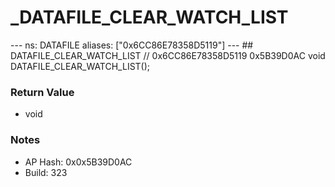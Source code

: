 # _DATAFILE_CLEAR_WATCH_LIST

--- ns: DATAFILE aliases: ["0x6CC86E78358D5119"] --- ## DATAFILE_CLEAR_WATCH_LIST  // 0x6CC86E78358D5119 0x5B39D0AC void DATAFILE_CLEAR_WATCH_LIST();

### Return Value
* void

### Notes
* AP Hash: 0x0x5B39D0AC
* Build: 323


